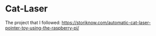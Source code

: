 # Cat-Laser
The project that I followed:
https://storiknow.com/automatic-cat-laser-pointer-toy-using-the-raspberry-pi/
